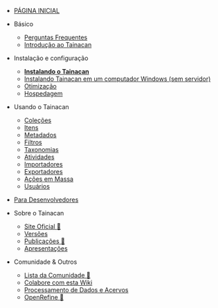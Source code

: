 * [PÁGINA INICIAL](/pt-br/README)

* Básico
    * [Perguntas Frequentes](/pt-br/faq)
    * [Introdução ao Tainacan](/pt-br/introduction)
* Instalação e configuração
    * [**Instalando o Tainacan**](/pt-br/instalacao)
    * [Instalando Tainacan em um computador Windows (sem servidor)](/pt-br/xampp#como-instalar-o-xampp-no-windows)
    * [Otimização](/pt-br/optimization)
    * [Hospedagem](/pt-br/hosting)
* Usando o Tainacan
    * [Coleções](/pt-br/collections)
    * [Itens](/pt-br/items)
    * [Metadados](/pt-br/metadata)
    * [Filtros](/pt-br/filters)
    * [Taxonomias](/pt-br/taxonomies)
    * [Atividades](/pt-br/activities)
    * [Importadores](/pt-br/importers)
    * [Exportadores](/pt-br/exporters)
    * [Ações em Massa](/pt-br/bulk-actions)
    * [Usuários](/pt-br/users)
* [Para Desenvolvedores](/pt-br/dev/)
* Sobre o Tainacan
    * [Site Oficial :link:](https://tainacan.org/ ':ignore')
    * [Versões](/pt-br/releases)
    * [Publicações :link:](http://pesquisa.medialab.ufg.br/artigos/ ':ignore')
    * [Apresentações](/pt-br/presentations)
* Comunidade & Outros
    * [Lista da Comunidade :link:](https://lists.riseup.net/www/subscribe/tainacan ':ignore')
    * [Colabore com esta Wiki](/pt-br/CONTRIBUTING)
    * [Processamento de Dados e Acervos](/pt-br/data-processing)
    * [OpenRefine :link:](http://openrefine.org/ ':ignore')
 

